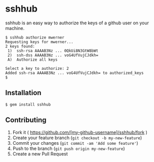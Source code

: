 # sshhub

sshhub is an easy way to authorize the keys of a github user on your machine.

````
$ sshhub authorize mwerner
Requesting keys for mwerner...
2 keys found:
 1)  ssh-rsa AAAAB3Nz ... 0QkUi8N3GtW8bWt
 2)  ssh-dss AAAAB3Nz ... voG4UfVujCJdkh=
 A)  Authorize all keys

Select a key to authorize: 2
Added ssh-rsa AAAAB3Nz ... voG4UfVujCJdkh= to authorized_keys
$
````

## Installation

    $ gem install sshhub

## Contributing

1. Fork it ( https://github.com/[my-github-username]/sshhub/fork )
2. Create your feature branch (`git checkout -b my-new-feature`)
3. Commit your changes (`git commit -am 'Add some feature'`)
4. Push to the branch (`git push origin my-new-feature`)
5. Create a new Pull Request
